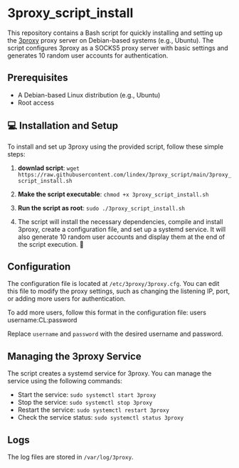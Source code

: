 # 3proxy_script_install

This repository contains a Bash script for quickly installing and setting up the [3proxy](https://github.com/3proxy/3proxy) proxy server on Debian-based systems (e.g., Ubuntu). The script configures 3proxy as a SOCKS5 proxy server with basic settings and generates 10 random user accounts for authentication.

## Prerequisites

- A Debian-based Linux distribution (e.g., Ubuntu)
- Root access

## 💻 Installation and Setup

To install and set up 3proxy using the provided script, follow these simple steps:

1. **downlad script**:
   `wget https://raw.githubusercontent.com/lindex/3proxy_script/main/3proxy_script_install.sh`

2. **Make the script executable**:
   `chmod +x 3proxy_script_install.sh`

3. **Run the script as root**:
   `sudo ./3proxy_script_install.sh`

4. The script will install the necessary dependencies, compile and install 3proxy, create a configuration file, and set up a systemd service. It will also generate 10 random user accounts and display them at the end of the script execution. 🎉


## Configuration

The configuration file is located at `/etc/3proxy/3proxy.cfg`. You can edit this file to modify the proxy settings, such as changing the listening IP, port, or adding more users for authentication.

To add more users, follow this format in the configuration file:
users username:CL:password

Replace `username` and `password` with the desired username and password.

## Managing the 3proxy Service

The script creates a systemd service for 3proxy. You can manage the service using the following commands:

- Start the service: `sudo systemctl start 3proxy`
- Stop the service: `sudo systemctl stop 3proxy`
- Restart the service: `sudo systemctl restart 3proxy`
- Check the service status: `sudo systemctl status 3proxy`

## Logs

The log files are stored in `/var/log/3proxy`. 


